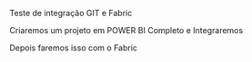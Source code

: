 Teste de integração GIT e Fabric

Criaremos um projeto em POWER BI Completo e Integraremos

Depois faremos isso com o Fabric